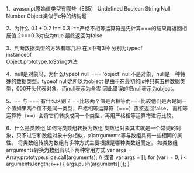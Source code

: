 1、avascript原始值类型有哪些（ES5）
	Undefined
	Boolean
	String
	Null
	Number
	Object类似于c钟的结构题
	
2、为什么 0.1 + 0.2 !== 0.3
	!==严格不相等运算符是先计算===的结果再返回相反值.2===0.3对应为true
	最终返回为false
	
3、判断数据类型的方法有哪几种
	在js中有3种
	分别为typeof  
	instanceof  
	Object.prototype.toString方法
	
4、null是对象吗，为什么typeof null === 'object'
	null不是对象，null是一种特殊的数据类型。typeof null之所以为object
	是由于在最初的js种只有五种数据类型，000开头代表对象，而null表示为全零
	因此错误的把null表示为object。
	
5、== 与 === 有什么区别？
    ==比较两个值是否相等而===比较他们是否是同一个值如果两个值不是同一类型，严格相等运算符（===）直接返回false，
	而相等运算符（==）会将它们转换成同一个类型，再用严格相等运算符进行比较。
	
6、什么是类数组,如何将类数组转换为数组
	类数组对象其实就是一个常规的对象，只不过它和数组对象十分相似，如arrguments等与数组具有一些相同的属性。
	将类数组转换为数组有多种方式主要根据是哪种类数组而定。
	如类数组arrguments转换为数组有以下两种常用方式
	var args = Array.prototype.slice.call(arguments);
	// 或者
	var args = [];
	for (var i = 0; i < arguments.length; i++) 
	{
		args.push(arguments[i]);
	}
	